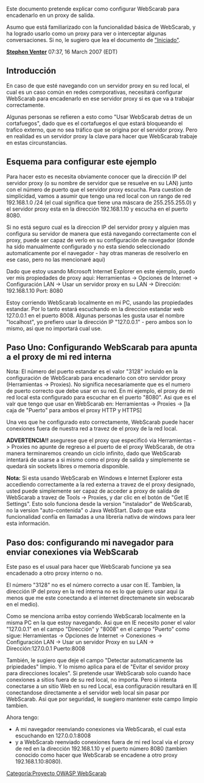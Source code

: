 Este documento pretende explicar como configurar WebScarab para
encadenarlo en un proxy de salida.

Asumo que está familiarizado con la funcionalidad básica de WebScarab, y
ha logrado usarlo como un proxy para ver o interceptar algunas
conversaciones. Si no, le sugiero que lea el documento de
["Iniciado"](WebScarab_Getting_Started "wikilink").

**[Stephen Venter](User:Stephen_Venter "wikilink")** 07:37, 16 March
2007 (EDT)

## Introducción

En caso de que esté navegando con un servidor proxy en su red local, el
cual es un caso común en redes comrporativas, necesitará configurar
WebScarab para encadenarlo en ese servidor proxy si es que va a trabajar
correctamente.

Algunas personas se refieren a esto como "Usar WebScarab detras de un
cortafuegos", dado que es el cortafuegos el que estará bloqueando el
trafico externo, que no sea tráfico que se origina por el servidor
proxy. Pero en realidad es un servidor proxy la clave para hacer que
WebScarab trabaje en estas circunstancias.

## Esquema para configurar este ejemplo

Para hacer esto es necesita obviamente conocer que la dirección IP del
servidor proxy (o su nombre de servidor que se resuelve en su LAN) junto
con el número de puerto que el servidor proxy escucha. Para cuestion de
simplicidad, vamos a asumir que tengo una red local con un rango de red
192.168.1.0 /24 (el cual significa que tiene una máscara de
255.255.255.0) y el servidor proxy esta en la dirección 192.168.1.10 y
escucha en el puerto 8080.

Si no está seguro cual es la direccion IP del servidor proxy y alguien
mas configura su servidor de manera que está navegando correctamente con
el proxy, puede ser capaz de verlo en su configuración de navegador
(donde ha sido manualmente configurado y no esta siendo seleccionado
automaticamente por el navegador - hay otras maneras de resolverlo en
ese caso, pero no las mencionaré aqui)

Dado que estoy usando Microsoft Internet Explorer en este ejemplo, puedo
ver mis propiedades de proxy aqui: Herramientas -\> Opciones de Internet
-\> Configuración LAN -\> Usar un servidor proxy en su LAN -\>
Dirección: 192.168.1.10 Port: 8080

Estoy corriendo WebScarab localmente en mi PC, usando las propiedades
estandar. Por lo tanto estará escuchando en la direccion estandar web
127.0.0.1 en el puerto 8008. Algunas personas les gusta usar el nombre
"localhost", yo prefiero usar la dirección IP "127.0.0.1" - pero ambos
son lo mismo, asi que no importará cual use.

## Paso Uno: Configurando WebScarab para apunta a el proxy de mi red interna

Nota: El número del puerto estandar es el valor "3128" incluido en la
configuración de WebScarab para encadenarlo con otro servidor proxy
(Herramientas -\> Proxies). No significa necesariamente que es el numero
de puerto correcto que debe usar en su red. En mi ejemplo, el proxy de
mi red local esta configurado para escuchar en el puerto "8080". Asi que
es el valr que tengo que usar en WebScarab en: Herramientas -\> Proxies
-\> \[la caja de "Puerto" para ambos el proxy HTTP y HTTPS\]

Una ves que he configurado esto correctamente, WebScarab puede hacer
conexiones fuera de nuestra red a travez de el proxy de la red local.

**ADVERTENCIA\!\!** asegurese que el proxy que especificó via
Herramientas -\> Proxies no apunte de regreso a el puerto de el proxy
WebScarab, de otra manera terminaremos creando un ciclo infinito, dado
que WebScarab intentará de usarse a si mismo como el proxy de salida y
simplemente se quedará sin sockets libres o memoria disponible.

**Nota:** Si esta usando WebScarab en Windows e Internet Explorer esta
accediendo correctamente a la red externa a travez de el proxy
designado, usted puede simplemente ser capaz de acceder a proxy de
salida de WebScarab a travez de Tools -\> Proxies, y dar clic en el
botón de "Get IE Settings". Esto solo funciona desde la version
"instalador" de WebScarab, no la version "auto-contenida" o Java
WebStart. Dado que esta funcionalidad confía en llamadas a una librería
nativa de windows para leer esta información.

## Paso dos: configurando mi navegador para enviar conexiones via WebScarab

Este paso es el usual para hacer que WebScarab funcione ya sea
encadenado a otro proxy interno o no.

El número "3128" no es el número correcto a usar con IE. Tambien, la
dirección IP del proxy en la red interna no es lo que quiero usar aqui
(a menos que me este conectando a el internet directemanete sin
webscarab en el medio).

Como se menciona arriba estoy corriendo WebScarab localmente en la misma
PC en la que estoy navegando. Asi que en IE necesito poner el valor
"127.0.0.1" en el campo "Dirección" y "8008" en el campo "Puerto" como
sigue: Herramientas -\> Opciones de Internet -\> Conexiones -\>
Configuración LAN -\> Usar un servidor Proxy en su LAN -\>
Dirección:127.0.0.1 Puerto:8008

También, le sugiero que deje el campo "Detectar automaticamente las
pripiedades" limpio. Y lo mismo aplica para el de "Evitar el sevidor
proxy para direcciones locales". Si pretende usar WebScarab solo cuando
hace conexiones a sitios fuera de su red local, no importa. Pero si
intenta conectarse a un sitio Web en su red Local, esa configuración
resultará en IE conectandose directamente a el servidor web local sin
pasar por WebScarab. Asi que por seguridad, le suegiero mantener este
campo limpio tambien.

Ahora tengo:

  - A mi navegador reenviando conexiones via WebScarab, el cual esta
    escuchando en 127.0.0.1:8008
  - y a WebScarab reenviado conexiones fuera de mi red local via el
    proxy de red en la dirección 192.168.1.10 y el puerto número 8080
    (tambien conocido como hacer que WebScarab se encadene a otro proxy
    192.168.1.10:8080).

[Categoría:Proyecto OWASP
WebScarab](Category:OWASP_WebScarab_Project "wikilink")